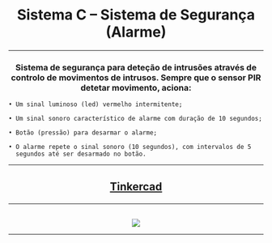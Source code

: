 # <h1 align="center">Sistema C – Sistema de Segurança (Alarme)</h1>

---

<h3 align="center">
  
  Sistema de segurança para deteção de intrusões através de controlo
de movimentos de intrusos. Sempre que o sensor PIR detetar movimento, aciona:

</h3>

    • Um sinal luminoso (led) vermelho intermitente;
    
    • Um sinal sonoro característico de alarme com duração de 10 segundos;
    
    • Botão (pressão) para desarmar o alarme;
    
    • O alarme repete o sinal sonoro (10 segundos), com intervalos de 5
      segundos até ser desarmado no botão.


---

<h2>
  <p align="center">
    <a href="https://www.tinkercad.com/things/4WrJT0SjOmN-sistema-c?sharecode=ni12A5TaWC6MF7Qg3vVs1uDnAd-VYW4oMKj3SMroUks" alt="Tinkercad" title="Creedly">Tinkercad</a>
  </p>
</h2>

---

<h2 align="left"></h2>
  <div align="center">
    <img src = "https://github.com/user-attachments/assets/d0fe3305-597d-43e1-a6c7-079f9a98d1d9">
  </di>

---

